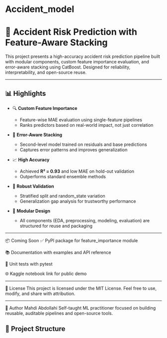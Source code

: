 # Accident_model

# 🚦 Accident Risk Prediction with Feature-Aware Stacking

This project presents a high-accuracy accident risk prediction pipeline built with modular components, custom feature importance evaluation, and error-aware stacking using CatBoost. Designed for reliability, interpretability, and open-source reuse.

---

## 📊 Highlights

- 🔍 **Custom Feature Importance**
  - Feature-wise MAE evaluation using single-feature pipelines
  - Ranks predictors based on real-world impact, not just correlation

- 🧠 **Error-Aware Stacking**
  - Second-level model trained on residuals and base predictions
  - Captures error patterns and improves generalization

- 📈 **High Accuracy**
  - Achieved **R² = 0.93** and low MAE on hold-out validation
  - Outperforms standard ensemble methods

- 🧪 **Robust Validation**
  - Stratified split and random_state variation
  - Generalization gap analysis for trustworthy performance

- 🧱 **Modular Design**
  - All components (EDA, preprocessing, modeling, evaluation) are structured for reuse and packaging

---

📦 Coming Soon
✅ PyPI package for feature_importance module

📚 Documentation with examples and API reference

🧪 Unit tests with pytest

🌐 Kaggle notebook link for public demo

----
📜 License
This project is licensed under the MIT License. Feel free to use, modify, and share with attribution.

---
🙌 Author
Mahdi Abdollahi Self-taught ML practitioner focused on building reusable, auditable pipelines and open-source tools.

## 📁 Project Structure

